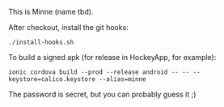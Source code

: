 This is Minne (name tbd).

After checkout, install the git hooks:

```
./install-hooks.sh
```

To build a signed apk (for release in HockeyApp, for example):

```
ionic cordova build --prod --release android -- -- --keystore=calico.keystore --alias=minne
```

The password is secret, but you can probably guess it ;)